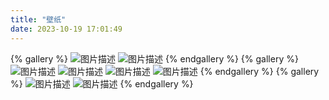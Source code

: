 ```yaml
---
title: "壁纸"
date: 2023-10-19 17:01:49
---
```



{% gallery %}
![图片描述](https://pic2.zhimg.com/80/v2-bcb819edb98e081817066eb6b0e6a2ef_1440w.jpg?source=1940ef5c)
![图片描述](https://pic2.zhimg.com/80/v2-f1b467abef1caeb5537f399da4ddbc9d_1440w.jpg?source=1940ef5c)
{% endgallery %}
{% gallery %}
![图片描述](https://pic2.zhimg.com/80/v2-bcb819edb98e081817066eb6b0e6a2ef_1440w.jpg?source=1940ef5c)
![图片描述](https://pic2.zhimg.com/80/v2-f1b467abef1caeb5537f399da4ddbc9d_1440w.jpg?source=1940ef5c)
![图片描述](https://pic2.zhimg.com/80/v2-c513cb0d2eff43b5391ea682f1ba07c6_1440w.jpg?source=1940ef5c)
![图片描述](https://pic2.zhimg.com/80/v2-c513cb0d2eff43b5391ea682f1ba07c6_1440w.jpg?source=1940ef5c)
{% endgallery %}
{% gallery %}
![图片描述](https://pic2.zhimg.com/80/v2-bcb819edb98e081817066eb6b0e6a2ef_1440w.jpg?source=1940ef5c)
![图片描述](https://pic2.zhimg.com/80/v2-f1b467abef1caeb5537f399da4ddbc9d_1440w.jpg?source=1940ef5c)
{% endgallery %}
